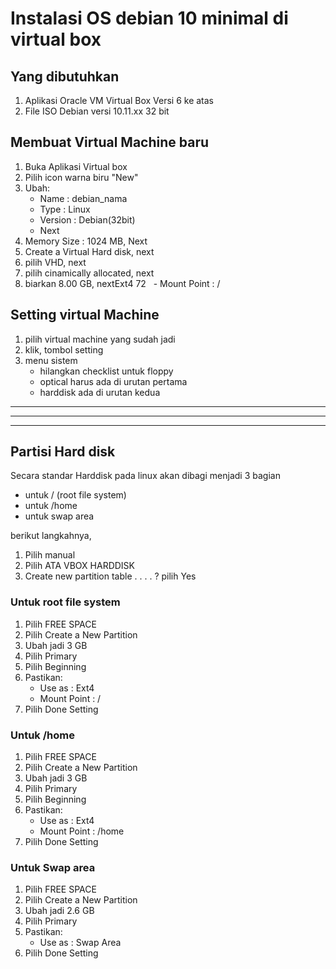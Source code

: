 # Instalasi OS debian 10 minimal di virtual box

## Yang dibutuhkan
1. Aplikasi Oracle VM Virtual Box Versi 6 ke atas
2. File ISO Debian versi 10.11.xx 32 bit

## Membuat Virtual Machine baru
1. Buka Aplikasi Virtual box
2. Pilih icon warna biru "New"
3. Ubah:
   - Name : debian_nama
   - Type : Linux
   - Version : Debian(32bit)
   - Next
4. Memory Size : 1024 MB, Next
5. Create a Virtual Hard disk, next
6. pilih VHD, next
7. pilih cinamically allocated, next
8. biarkan 8.00 GB, nextExt4
72
   - Mount Point : /

## Setting virtual Machine
1. pilih virtual machine yang sudah jadi
2. klik, tombol setting
3. menu sistem
   - hilangkan checklist untuk floppy
   - optical harus ada di urutan pertama
   - harddisk ada di urutan kedua
---
---
---

## Partisi Hard disk
Secara standar Harddisk pada linux akan dibagi menjadi 3 bagian
- untuk / (root file system)
- untuk /home
- untuk swap area

berikut langkahnya,
1. Pilih manual
2. Pilih ATA VBOX HARDDISK
3. Create new partition table . . . . ? pilih Yes

### Untuk root file system
1. Pilih FREE SPACE
2. Pilih Create a New Partition
3. Ubah jadi 3 GB
4. Pilih Primary
5. Pilih Beginning
6. Pastikan:
   - Use as : Ext4
   - Mount Point : /
7. Pilih Done Setting 

### Untuk /home
1. Pilih FREE SPACE
2. Pilih Create a New Partition
3. Ubah jadi 3 GB
4. Pilih Primary
5. Pilih Beginning
6. Pastikan:
   - Use as : Ext4
   - Mount Point : /home
7. Pilih Done Setting 

### Untuk Swap area
1. Pilih FREE SPACE
2. Pilih Create a New Partition
3. Ubah jadi 2.6 GB
4. Pilih Primary
5. Pastikan:
   - Use as : Swap Area
6. Pilih Done Setting 

